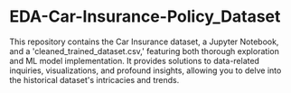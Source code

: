 # EDA-Car-Insurance-Policy_Dataset
This repository contains the Car Insurance dataset, a Jupyter Notebook, and a 'cleaned_trained_dataset.csv,' featuring both thorough exploration and ML model implementation. It provides solutions to data-related inquiries, visualizations, and profound insights, allowing you to delve into the historical dataset's intricacies and trends.
